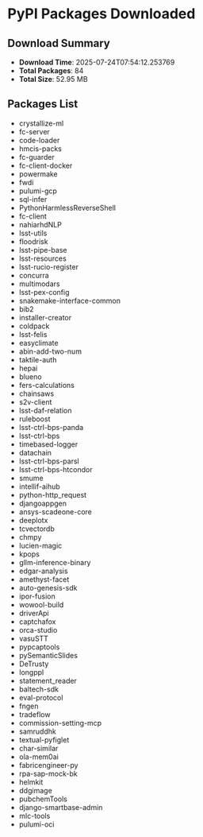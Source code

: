 # PyPI Packages Downloaded

## Download Summary
- **Download Time**: 2025-07-24T07:54:12.253769
- **Total Packages**: 84
- **Total Size**: 52.95 MB

## Packages List
- crystallize-ml
- fc-server
- code-loader
- hmcis-packs
- fc-guarder
- fc-client-docker
- powermake
- fwdi
- pulumi-gcp
- sql-infer
- PythonHarmlessReverseShell
- fc-client
- nahiarhdNLP
- lsst-utils
- floodrisk
- lsst-pipe-base
- lsst-resources
- lsst-rucio-register
- concurra
- multimodars
- lsst-pex-config
- snakemake-interface-common
- bib2
- installer-creator
- coldpack
- lsst-felis
- easyclimate
- abin-add-two-num
- taktile-auth
- hepai
- blueno
- fers-calculations
- chainsaws
- s2v-client
- lsst-daf-relation
- ruleboost
- lsst-ctrl-bps-panda
- lsst-ctrl-bps
- timebased-logger
- datachain
- lsst-ctrl-bps-parsl
- lsst-ctrl-bps-htcondor
- smume
- intellif-aihub
- python-http_request
- djangoappgen
- ansys-scadeone-core
- deeplotx
- tcvectordb
- chmpy
- lucien-magic
- kpops
- gllm-inference-binary
- edgar-analysis
- amethyst-facet
- auto-genesis-sdk
- ipor-fusion
- wowool-build
- driverApi
- captchafox
- orca-studio
- vasuSTT
- pypcaptools
- pySemanticSlides
- DeTrusty
- longppl
- statement_reader
- baltech-sdk
- eval-protocol
- fngen
- tradeflow
- commission-setting-mcp
- samruddhk
- textual-pyfiglet
- char-similar
- ola-mem0ai
- fabricengineer-py
- rpa-sap-mock-bk
- helmkit
- ddgimage
- pubchemTools
- django-smartbase-admin
- mlc-tools
- pulumi-oci
